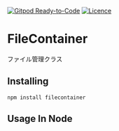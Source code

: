 [![Gitpod Ready-to-Code](https://img.shields.io/badge/Gitpod-Ready--to--Code-blue?logo=gitpod)](https://gitpod.io/#https://github.com/nojaja/FileContainer) 
[![Licence](https://img.shields.io/badge/License-MIT-green.svg?style=flat-square)](LICENSE) 

# FileContainer
ファイル管理クラス

## Installing

	npm install filecontainer


## Usage In Node

```javascript

```